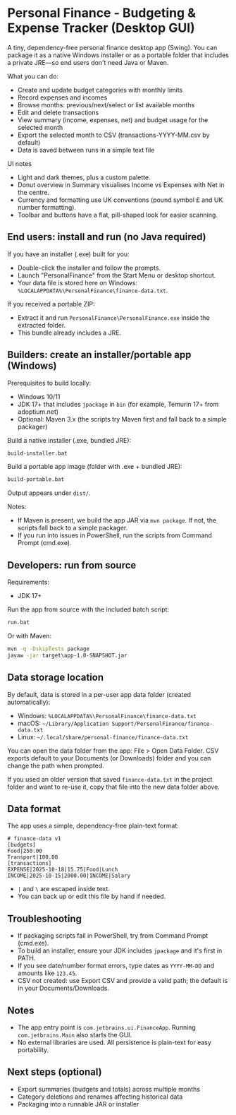 # Personal Finance - Budgeting & Expense Tracker (Desktop GUI)

A tiny, dependency-free personal finance desktop app (Swing). You can package it as a native Windows installer or as a portable folder that includes a private JRE—so end users don't need Java or Maven.

What you can do:
- Create and update budget categories with monthly limits
- Record expenses and incomes
- Browse months: previous/next/select or list available months
- Edit and delete transactions
- View summary (income, expenses, net) and budget usage for the selected month
- Export the selected month to CSV (transactions-YYYY-MM.csv by default)
- Data is saved between runs in a simple text file

UI notes
- Light and dark themes, plus a custom palette.
- Donut overview in Summary visualises Income vs Expenses with Net in the centre.
- Currency and formatting use UK conventions (pound symbol £ and UK number formatting).
- Toolbar and buttons have a flat, pill-shaped look for easier scanning.

## End users: install and run (no Java required)
If you have an installer (.exe) built for you:
- Double-click the installer and follow the prompts.
- Launch "PersonalFinance" from the Start Menu or desktop shortcut.
- Your data file is stored here on Windows: `%LOCALAPPDATA%\PersonalFinance\finance-data.txt`.

If you received a portable ZIP:
- Extract it and run `PersonalFinance\PersonalFinance.exe` inside the extracted folder.
- This bundle already includes a JRE.

## Builders: create an installer/portable app (Windows)
Prerequisites to build locally:
- Windows 10/11
- JDK 17+ that includes `jpackage` in `bin` (for example, Temurin 17+ from adoptium.net)
- Optional: Maven 3.x (the scripts try Maven first and fall back to a simple packager)

Build a native installer (.exe, bundled JRE):

```bat
build-installer.bat
```

Build a portable app image (folder with .exe + bundled JRE):

```bat
build-portable.bat
```

Output appears under `dist/`.

Notes:
- If Maven is present, we build the app JAR via `mvn package`. If not, the scripts fall back to a simple packager.
- If you run into issues in PowerShell, run the scripts from Command Prompt (cmd.exe).

## Developers: run from source
Requirements:
- JDK 17+

Run the app from source with the included batch script:

```bat
run.bat
```

Or with Maven:

```bat
mvn -q -DskipTests package
javaw -jar target\app-1.0-SNAPSHOT.jar
```

## Data storage location
By default, data is stored in a per-user app data folder (created automatically):
- Windows: `%LOCALAPPDATA%\PersonalFinance\finance-data.txt`
- macOS: `~/Library/Application Support/PersonalFinance/finance-data.txt`
- Linux: `~/.local/share/personal-finance/finance-data.txt`

You can open the data folder from the app: File > Open Data Folder. CSV exports default to your Documents (or Downloads) folder and you can change the path when prompted.

If you used an older version that saved `finance-data.txt` in the project folder and want to re-use it, copy that file into the new data folder above.

## Data format
The app uses a simple, dependency-free plain-text format:

```
# finance-data v1
[budgets]
Food|250.00
Transport|100.00
[transactions]
EXPENSE|2025-10-18|15.75|Food|Lunch
INCOME|2025-10-15|2000.00|INCOME|Salary
```

- `|` and `\` are escaped inside text.
- You can back up or edit this file by hand if needed.

## Troubleshooting
- If packaging scripts fail in PowerShell, try from Command Prompt (cmd.exe).
- To build an installer, ensure your JDK includes `jpackage` and it's first in PATH.
- If you see date/number format errors, type dates as `YYYY-MM-DD` and amounts like `123.45`.
- CSV not created: use Export CSV and provide a valid path; the default is in your Documents/Downloads.

## Notes
- The app entry point is `com.jetbrains.ui.FinanceApp`. Running `com.jetbrains.Main` also starts the GUI.
- No external libraries are used. All persistence is plain-text for easy portability.

## Next steps (optional)
- Export summaries (budgets and totals) across multiple months
- Category deletions and renames affecting historical data
- Packaging into a runnable JAR or installer
